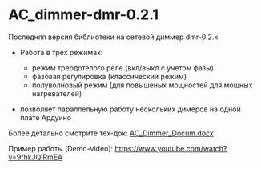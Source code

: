 # AC_dimmer-dmr-0.2.1

Последняя версия библиотеки на сетевой диммер dmr-0.2.x

- Работа в трех режимах:
  - режим трердотелого реле (вкл/выкл с учетом фазы)
  - фазовая регулировка (классический режим)
  - полуволновый режим (для повышеных мощностей для мощных нагревателей)
  
- позволяет параллельную работу нескольких димеров на одной плате Ардуино

Более детально смотрите тех-док: [AC_Dimmer_Docum.docx](https://github.com/serhiy23412/AC_dimmer-dmr-0.2.1/blob/master/AC_Dimmer_Docum.docx)


Пример работы (Demo-video):
https://www.youtube.com/watch?v=9fhkJQIRmEA





